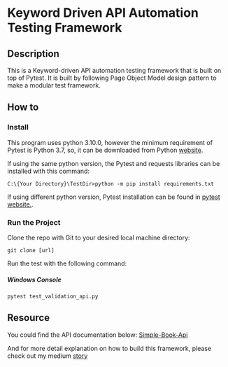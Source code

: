 # Keyword Driven API Automation Testing Framework
## Description
This is a Keyword-driven API automation testing framework that is built on top of Pytest. It is built by following Page Object Model design pattern to make a modular test framework. 

## How to
### Install 
This program uses python 3.10.0, however the minimum requirement of Pytest is Python 3.7, so, it can be downloaded from Python [website](https://www.python.org/downloads/).

If using the same python version, the Pytest and requests libraries can be installed with this command:
```console
C:\{Your Directory}\TestDir>python -m pip install requirements.txt
```

If using different python version, Pytest installation can be found in [pytest website.](pytest.org).

### Run the Project

Clone the repo with Git to your desired local machine directory:
```Git
git clone [url]
```

Run the test with the following command:
##### Windows Console
```console
pytest test_validation_api.py
```

## Resource
You could find the API documentation below:
[Simple-Book-Api](https://github.com/vdespa/introduction-to-postman-course/blob/main/simple-books-api.md)

And for more detail explanation on how to build this framework, please check out my medium [story]()